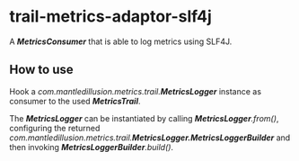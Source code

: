# trail-metrics-adaptor-slf4j

A **_MetricsConsumer_** that is able to log metrics using SLF4J.

## How to use

Hook a _com.mantledillusion.metrics.trail.**MetricsLogger**_ instance as consumer to the used **_MetricsTrail_**.

The _**MetricsLogger**_ can be instantiated by calling _**MetricsLogger**.from()_, configuring the returned _com.mantledillusion.metrics.trail.**MetricsLogger.MetricsLoggerBuilder**_ and then invoking _**MetricsLoggerBuilder**.build()_.